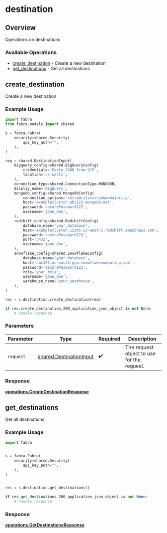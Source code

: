 # destination

## Overview

Operations on destinations

### Available Operations

* [create_destination](#create_destination) - Create a new destination
* [get_destinations](#get_destinations) - Get all destinations

## create_destination

Create a new destination

### Example Usage

```python
import fabra
from fabra.models import shared

s = fabra.Fabra(
    security=shared.Security(
        api_key_auth="",
    ),
)

req = shared.DestinationInput(
    bigquery_config=shared.BigQueryConfig(
        credentials='Paste JSON from GCP',
        location='us-west1',
    ),
    connection_type=shared.ConnectionType.MONGODB,
    display_name='BigQuery',
    mongodb_config=shared.MongoDbConfig(
        connection_options='retryWrites=true&w=majority',
        host='examplecluster.abc123.mongodb.net',
        password='securePassword123',
        username='jane_doe',
    ),
    redshift_config=shared.RedshiftConfig(
        database_name='your_database',
        host='examplecluster.12345.us-west-1.redshift.amazonaws.com',
        password='securePassword123',
        port='5432',
        username='jane_doe',
    ),
    snowflake_config=shared.SnowflakeConfig(
        database_name='your_database',
        host='abc123.us-east4.gcp.snowflakecomputing.com',
        password='securePassword123',
        role='your_role',
        username='jane_doe',
        warehouse_name='your_warehouse',
    ),
)

res = s.destination.create_destination(req)

if res.create_destination_200_application_json_object is not None:
    # handle response
```

### Parameters

| Parameter                                                          | Type                                                               | Required                                                           | Description                                                        |
| ------------------------------------------------------------------ | ------------------------------------------------------------------ | ------------------------------------------------------------------ | ------------------------------------------------------------------ |
| `request`                                                          | [shared.DestinationInput](../../models/shared/destinationinput.md) | :heavy_check_mark:                                                 | The request object to use for the request.                         |


### Response

**[operations.CreateDestinationResponse](../../models/operations/createdestinationresponse.md)**


## get_destinations

Get all destinations

### Example Usage

```python
import fabra


s = fabra.Fabra(
    security=shared.Security(
        api_key_auth="",
    ),
)


res = s.destination.get_destinations()

if res.get_destinations_200_application_json_object is not None:
    # handle response
```


### Response

**[operations.GetDestinationsResponse](../../models/operations/getdestinationsresponse.md)**

